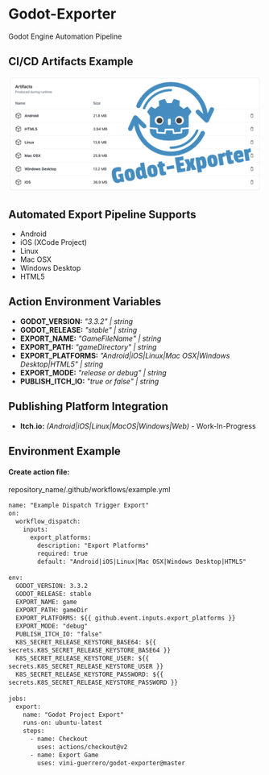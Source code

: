 # Godot-Exporter

Godot Engine Automation Pipeline

## CI/CD Artifacts Example

![CI/CD](/screenshots/Artifacts.png?raw=true "Artifacts")

## Automated Export Pipeline Supports

- Android
- iOS (XCode Project)
- Linux
- Mac OSX
- Windows Desktop
- HTML5

## Action Environment Variables

- **GODOT_VERSION:** _"3.3.2" | string_
- **GODOT_RELEASE:** _"stable" | string_
- **EXPORT_NAME:** _"GameFileName" | string_
- **EXPORT_PATH:** _"gameDirectory" | string_
- **EXPORT_PLATFORMS:** _"Android|iOS|Linux|Mac OSX|Windows Desktop|HTML5" | string_
- **EXPORT_MODE:** _"release or debug" | string_
- **PUBLISH_ITCH_IO:** _"true or false" | string_

## Publishing Platform Integration

- **Itch.io:** _(Android|iOS|Linux|MacOS|Windows|Web)_ - Work-In-Progress

## Environment Example

#### Create action file: 
repository_name/.github/workflows/example.yml

```
name: "Example Dispatch Trigger Export"
on:
  workflow_dispatch:
    inputs:
      export_platforms:
        description: "Export Platforms"
        required: true
        default: "Android|iOS|Linux|Mac OSX|Windows Desktop|HTML5"

env:
  GODOT_VERSION: 3.3.2
  GODOT_RELEASE: stable
  EXPORT_NAME: game
  EXPORT_PATH: gameDir
  EXPORT_PLATFORMS: ${{ github.event.inputs.export_platforms }}
  EXPORT_MODE: "debug"
  PUBLISH_ITCH_IO: "false"
  K8S_SECRET_RELEASE_KEYSTORE_BASE64: ${{ secrets.K8S_SECRET_RELEASE_KEYSTORE_BASE64 }}
  K8S_SECRET_RELEASE_KEYSTORE_USER: ${{ secrets.K8S_SECRET_RELEASE_KEYSTORE_USER }}
  K8S_SECRET_RELEASE_KEYSTORE_PASSWORD: ${{ secrets.K8S_SECRET_RELEASE_KEYSTORE_PASSWORD }}

jobs:
  export:
    name: "Godot Project Export"
    runs-on: ubuntu-latest
    steps:
      - name: Checkout
        uses: actions/checkout@v2
      - name: Export Game
        uses: vini-guerrero/godot-exporter@master
```
